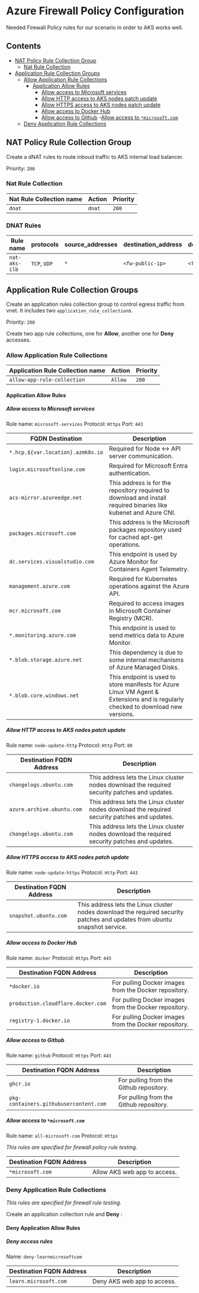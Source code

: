 # Azure Firewall Policy Configuration

Needed Firewall Policy rules for our scenario in order to AKS works well.

## Contents

- [NAT Policy Rule Collection Group](#nat-policy-rule-collection-group)
  - [Nat Rule Collection](#nat-rule-collection)
- [Application Rule Collection Groups](#application-rule-collection-groups)
  - [Allow Application Rule Collections](#allow-application-rule-collections)
    - [Application Allow Rules](#application-allow-rules)
      - [Allow access to Microsoft services](#allow-access-to-microsoft-services)
      - [Allow HTTP access to AKS nodes patch update](#allow-http-access-to-aks-nodes-patch-update)
      - [Allow HTTPS access to AKS nodes patch update](#allow-https-access-to-aks-nodes-patch-update)
      - [Allow access to Docker Hub](#allow-access-to-docker-hub)
      - [Allow access to Github](#allow-access-to-github)
      -[Allow access to `*microsoft.com`](#allow-access-to-microsoftcom)
  - [Deny Application Rule Collections](#deny-application-rule-collections)

## NAT Policy Rule Collection Group

Create a dNAT rules to route inboud traffic to AKS internal load balancer.

Priority: `200`

### Nat Rule Collection

| Nat Rule Collection name           | Action  | Priority     |
|------------------------------------|---------|------------|
| `dnat`                             |  `dnat`  | `200`       |

### DNAT Rules

| Rule name | protocols | source_addresses | destination_address  | destination_ports | translated_address | translated_port |
|----------|---------------|----------|--------|-----------|------------|------------|
| `nat-aks-ilb`  | `TCP`, `UDP`  | `*`  | `<fw-public-ip>` | `<fw-public-port>` | `<aks-ilb-private-ip>`   | `aks-ilb-port`  |

## Application Rule Collection Groups

Create an application rules collection group to control egress traffic from vnet. It includes two `application_rule_collection`s.

Priority: `200`

Create two app rule collections, one for __Allow__, another one for __Deny__ accesses.

### Allow Application Rule Collections

| Application Rule Collection name   | Action  | Priority     |
|------------------------------------|---------|------------|
| `allow-app-rule-collection`        |  `Allow`  | `200`       |

#### Application Allow Rules

##### Allow access to Microsoft services

Rule name: `microsoft-services`
Protocol: `Https`
Port: `443`

| FQDN Destination                   | Description         |
|------------------------------------|---------------------|
| `*.hcp.${var.location}.azmk8s.io`  | Required for Node <-> API server communication. |
| `login.microsoftonline.com`        | Required for Microsoft Entra authentication. |
| `acs-mirror.azureedge.net`         | This address is for the repository required to download and install required binaries like kubenet and Azure CNI.|
| `packages.microsoft.com`           | This address is the Microsoft packages repository used for cached apt-get operations. |
| `dc.services.visualstudio.com`     | This endpoint is used by Azure Monitor for Containers Agent Telemetry. |
| `management.azure.com`             | Required for Kubernetes operations against the Azure API. |
| `mcr.microsoft.com`                | Required to access images in Microsoft Container Registry (MCR). |
| `*.monitoring.azure.com`           | This endpoint is used to send metrics data to Azure Monitor. |
| `*.blob.storage.azure.net` | This dependency is due to some internal mechanisms of Azure Managed Disks.   |
| `*.blob.core.windows.net`  | This endpoint is used to store manifests for Azure Linux VM Agent & Extensions and is regularly checked to download new versions. |

##### Allow HTTP access to AKS nodes patch update

Rule name: `node-update-http`
Protocol: `Http`
Port: `80`

| Destination FQDN Address           | Description                   |
|------------------------------------|------------------------------|
| `changelogs.ubuntu.com`            | This address lets the Linux cluster nodes download the required security patches and updates. |
| `azure.archive.ubuntu.com`         | This address lets the Linux cluster nodes download the required security patches and updates. |
| `changelogs.ubuntu.com`             | This address lets the Linux cluster nodes download the required security patches and updates. |

##### Allow HTTPS access to AKS nodes patch update

Rule name: `node-update-https`
Protocol: `Http`
Port: `443`

| Destination FQDN Address           | Description                   |
|------------------------------------|------------------------------|
| `snapshot.ubuntu.com`              |   This address lets the Linux cluster nodes download the required security patches and updates from ubuntu snapshot service. |

##### Allow access to Docker Hub

Rule name: `docker`
Protocol: `Https`
Port: `443`

| Destination FQDN Address           | Description                   |
|------------------------------------|------------------------------|
| `*docker.io`                       | For pulling Docker images from the Docker repository. |
| `production.cloudflare.docker.com` | For pulling Docker images from the Docker repository. |
| `registry-1.docker.io`             | For pulling Docker images from the Docker repository. |

##### Allow access to Github

Rule name: `github`
Protocol: `Https`
Port: `443`

| Destination FQDN Address           | Description                   |
|------------------------------------|------------------------------|
| `ghcr.io`                          | For pulling from the Github repository. |
| `pkg-containers.githubusercontent.com` | For pulling from the Github repository. |

##### Allow access to `*microsoft.com`

Rule name: `all-microsoft-com`
Protocol: `Https`

_This rules are specified for firewall policy rule testing._

| Destination FQDN Address           |Description          |
|------------------------------------|---------------------|
| `*microsoft.com`                   | Allow AKS web app to access. |

### Deny Application Rule Collections

_This rules are specified for firewall rule testing._

Create an application collection rule and __Deny__ :

#### Deny Application Allow Rules

##### Deny access rules

Name: `deny-learnmicrosoftcom`

| Destination FQDN Address         |Description                   |
|----------------------------------|------------------------------|
| `learn.microsoft.com`           | Deny AKS web app to access. |
